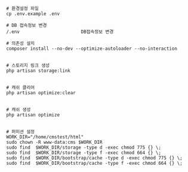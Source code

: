  
        
    
        # 환경설정 파일 
        cp .env.example .env
        
        # DB 접속정보 변경 
        /.env                       DB접속정보 변경 

        # 의존성 설치
        composer install --no-dev --optimize-autoloader --no-interaction


        # 스토리지 링크 생성
        php artisan storage:link

      
        # 캐쉬 클리어
        php artisan optimize:clear 


        # 캐쉬 생성 
        php artisan optimize


        # 퍼미션 설정 
        WORK_DIR="/home/cmstest/html"            
        sudo chown -R www-data:cms $WORK_DIR 
        sudo find  $WORK_DIR/storage -type d -exec chmod 775 {} \;
        sudo find  $WORK_DIR/storage -type f -exec chmod 664 {} \;
        sudo find  $WORK_DIR/bootstrap/cache -type d -exec chmod 775 {} \;
        sudo find  $WORK_DIR/bootstrap/cache -type f -exec chmod 664 {} \;
  
